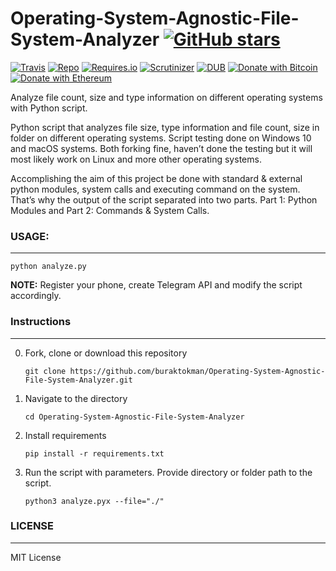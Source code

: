 # Operating-System-Agnostic-File-System-Analyzer [![GitHub stars](https://img.shields.io/github/stars/badges/shields.svg?style=social&label=Stars)](https://github.com/buraktokman/Operating-System-Agnostic-File-System-Analyzer/)

[![Travis](https://img.shields.io/travis/rust-lang/rust.svg)](https://github.com/buraktokman/Operating-System-Agnostic-File-System-Analyzer)
[![Repo](https://img.shields.io/badge/source-GitHub-303030.svg?maxAge=3600&style=flat-square)](https://github.com/buraktokman/Operating-System-Agnostic-File-System-Analyzer)
[![Requires.io](https://img.shields.io/requires/github/celery/celery.svg)](https://requires.io/github/buraktokman/Operating-System-Agnostic-File-System-Analyzer/requirements/?branch=master)
[![Scrutinizer](https://img.shields.io/scrutinizer/g/filp/whoops.svg)](https://github.com/buraktokman/Operating-System-Agnostic-File-System-Analyzer)
[![DUB](https://img.shields.io/dub/l/vibe-d.svg)](https://choosealicense.com/licenses/mit/)
[![Donate with Bitcoin](https://img.shields.io/badge/Donate-BTC-orange.svg)](https://blockchain.info/address/17dXgYr48j31myKiAhnM5cQx78XBNyeBWM)
[![Donate with Ethereum](https://img.shields.io/badge/Donate-ETH-blue.svg)](https://etherscan.io/address/91dd20538de3b48493dfda212217036257ae5150)

Analyze file count, size and type information on different operating systems with Python script.

Python script that analyzes file size, type information and file count, size in folder on different operating systems. Script testing done on Windows 10 and macOS systems. Both forking fine, haven’t done the testing but it will most likely work on Linux and more other operating systems.

Accomplishing the aim of this project be done with standard & external python modules, system calls and executing command on the system. That’s why the output of the script separated into two parts. Part 1: Python Modules and Part 2: Commands & System Calls.


### USAGE:
------
`python analyze.py`

**NOTE:** Register your phone, create Telegram API and modify the script accordingly.

### Instructions
------

0. Fork, clone or download this repository

    `git clone https://github.com/buraktokman/Operating-System-Agnostic-File-System-Analyzer.git`

1. Navigate to the directory

    `cd Operating-System-Agnostic-File-System-Analyzer`

2. Install requirements

    `pip install -r requirements.txt`

3. Run the script with parameters. Provide directory or folder path to the script.

    `python3 analyze.pyx --file="./" `

### LICENSE
------

MIT License
